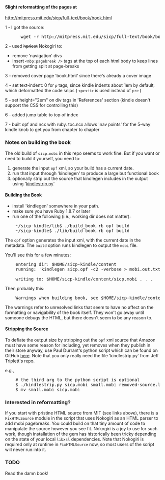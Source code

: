 #### Slight reformatting of the pages at

http://mitpress.mit.edu/sicp/full-text/book/book.html

1 - I got the source:

<pre>
      wget -r http://mitpress.mit.edu/sicp/full-text/book/book.html
</pre>

2 - used ~~hpricot~~ Nokogiri to:

* remove 'navigation' divs
* insert <code>&lt;mbp:pagebreak /&gt;</code> tags at the top of each html body to keep lines from getting split at page-breaks

3 - removed cover page 'book.html' since there's already a cover image

4 - set text-indent: 0 for <code>p</code> tags, since kindle indents about 1em by default, which deformatted the code snips ( <code>&lt;p&gt;&lt;tt&gt;</code> is used instead of <code>pre</code> )

5 - set height="2em" on div tags in 'References' section (kindle doesn't support the CSS for controlling this)

6 - added jump table to top of index

7 - built opf and ncx with ruby.  toc.ncx allows 'nav points' for the 5-way kindle knob to get you from chapter to chapter

### Notes on building the book

The old build of <code>sicp.mobi</code> in this repo seems to work fine.  But if you want or need to build it yourself, you need to:

1. generate the input <code>opf</code> xml, so your build has a current date.
2. run that input through 'kindlegen' to produce a large but functional book
3. optionally strip out the source that kindlegen includes in the output using '[kindlestrip.py](https://github.com/jefftriplett/kindlestrip)'

#### Building the Book

* install 'kindlegen' somewhere in your path.
* make sure you have Ruby 1.8.7 or later
* run one of the following (i.e., working dir does not matter):

<pre>
    ~/sicp-kindle/lib$ ./build_book.rb opf build
    ~/sicp-kindle$ ./lib/build_book.rb opf build
</pre>

The <code>opf</code> option generates the input xml, with the current date in the metadata.  The <code>build</code> option runs kindlegen to output the <code>mobi</code> file.

You'll see this for a few minutes:

<pre>
    entering dir: $HOME/sicp-kindle/content
    running: 'kindlegen sicp.opf -c2 -verbose > mobi.out.txt'

    writing to: $HOME/sicp-kindle/content/sicp.mobi . . .
</pre>

Then probably this:

<pre>
    Warnings when building book, see $HOME/sicp-kindle/content/mobi.out.txt for information
</pre>

The warnings refer to unresolved links that seem to have no affect on the formatting or navigability of the book itself.  They won't go away until someone debugs the HTML, but there doesn't seem to be any reason to.

#### Stripping the Source

To deflate the output size by stripping out the <code>opf</code> xml source that Amazon must have some reason for including, yet removes when they publish in their store anyway, use Paul Durrant's python script which can be found on GitHub [here](https://github.com/jefftriplett/kindlestrip).  Note that you only really need the file 'kindlestrip.py' from Jeff Triplett's repo.

e.g.,

<pre>
    # the third arg to the python script is optional
    $ ./kindlestrip.py sicp.mobi small.mobi removed-source.log
    $ mv small.mobi sicp.mobi
</pre>

### Interested in reformatting?

If you start with pristine HTML source from MIT (see links above), there is a <code>FixHTMLSource</code> module in the script that uses Nokogiri as an HTML parser to add mobi pagebreaks.
You could build on that tiny amount of code to manipulate the source however you see fit.  Nokogiri is a joy to use for such work, though installation of the gem has historically been tricky depending on the state of your local <code>libxsl</code> dependencies.
Note that Nokogiri is required only at runtime in <code>FixHTMLSource</code> now, so most users of the script will never run into it.


### TODO

Read the damn book!
